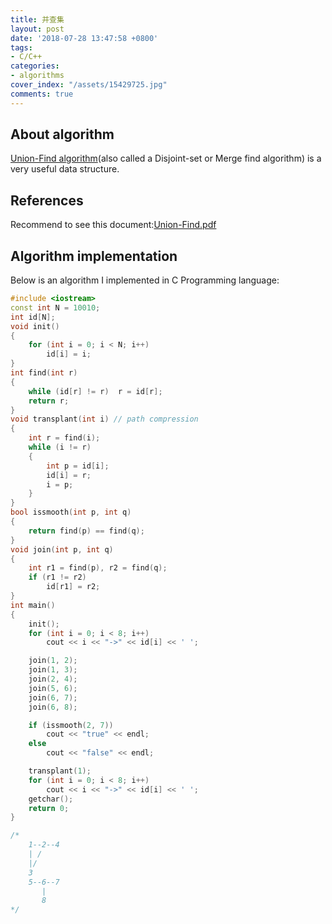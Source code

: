 ```yaml
---
title: 并查集
layout: post
date: '2018-07-28 13:47:58 +0800'
tags:
- C/C++
categories:
- algorithms
cover_index: "/assets/15429725.jpg"
comments: true
---
```


## About algorithm

[Union-Find algorithm](https://en.wikipedia.org/wiki/Disjoint-set_data_structure)(also called a Disjoint-set or Merge find algorithm) is a very useful data structure.

## References

Recommend to see this document:[Union-Find.pdf](https://www.cs.princeton.edu/~rs/AlgsDS07/01UnionFind.pdf)


## Algorithm implementation

Below is an algorithm I implemented in C Programming language:

```cpp
#include <iostream>
const int N = 10010;
int id[N];
void init()
{
	for (int i = 0; i < N; i++)
		id[i] = i;
}
int find(int r)
{
	while (id[r] != r)	r = id[r];
	return r;
}
void transplant(int i) // path compression
{
	int r = find(i);
	while (i != r)
	{
		int p = id[i];
		id[i] = r;
		i = p;
	}
}
bool issmooth(int p, int q)
{
	return find(p) == find(q);
}
void join(int p, int q)
{
	int r1 = find(p), r2 = find(q);
	if (r1 != r2)
		id[r1] = r2;
}
int main()
{
	init();
	for (int i = 0; i < 8; i++)
		cout << i << "->" << id[i] << ' ';

	join(1, 2);
	join(1, 3);
	join(2, 4);
	join(5, 6);
	join(6, 7);
	join(6, 8);

	if (issmooth(2, 7))
		cout << "true" << endl;
	else
		cout << "false" << endl;

	transplant(1);
	for (int i = 0; i < 8; i++)
		cout << i << "->" << id[i] << ' ';
	getchar();
	return 0;
}

/*
	1--2--4
	| /
	|/
	3
	5--6--7
	   |
	   8
*/
```
